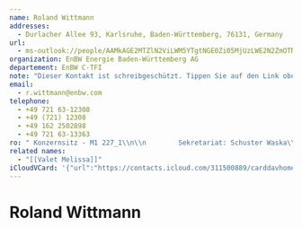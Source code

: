 ```yaml
---
name: Roland Wittmann
addresses:
  - Durlacher Allee 93, Karlsruhe, Baden-Württemberg, 76131, Germany
url:
  - ms-outlook://people/AAMkAGE2MTZlN2ViLWM5YTgtNGE0Zi05MjUzLWE2N2ZmOTNiNzU1NwBGAAAAAAATi9mlcaWmRrOUSDPipn7pBwDaKeY3E0WlQqDBzbWTDvYeAAAAqKThAADaKeY3E0WlQqDBzbWTDvYeAAABQjFBAAA=?accountKey=8f7e2b1612c1987325fb966238129f30&accountExportedAt=559252279.911066
organization: EnBW Energie Baden-Württemberg AG
departement: EnBW C-TFI
note: "Dieser Kontakt ist schreibgeschützt. Tippen Sie auf den Link oben\\, umihn in Outlook zu bearbeiten.\\n\\n\\n\\n\\n\\n----------------------------------------------------\\n\\nAktualisierte Details 28.09.2017:\\n\\n        Firma:EnBW Energie Baden-Württemberg AG EnBW\\n\\n        Abteilung: EnBW C-TFI\\n\\nBüro: Konzernsitz - M1 227_1\\n\\n        Sekretariat: Schuster Waska\\n\\n        Fax geschäftlich: +49 721 63-13363\\n\\n        Mobiltelefon: +49162 2502898 +49 (162) 2502898\\n\\n        Telefon geschäftlich: +49 721 63-12308 +49 (721) 12308\\n\\n        Telefon geschäftlich 2: +49 (721) 12308\\n\\n        Adresse geschäftlich: Straße: Durlacher Allee 93\\n\\n        Adresse geschäftlich: Ort: Karlsruhe\\n\\n        Adresse geschäftlich: Bundesland:Baden-Württemberg\\n\\n        Adresse geschäftlich: Land/Region: Germany\\n\\n        Adresse geschäftlich: PLZ: 76131\\n\\n\\n\\n----------------------------------------------------\\n\\nAktualisierte Details 26.10.2017:\\n\\nSekretariat: Valet Melissa Schuster Waska"
email:
  - r.wittmann@enbw.com
telephone:
  - +49 721 63-12308
  - +49 (721) 12308
  - +49 162 2502898
  - +49 721 63-13363
ro: " Konzernsitz - M1 227_1\\n\\n        Sekretariat: Schuster Waska\\n\\nFax geschäftlich: +49 721 63-13363\\n\\n        Mobiltelefon: +49162 2502898 +49 (162) 2502898\\n\\n        Telefon geschäftlich: +49 721 63-12308 +49 (721) 12308\\n\\n        Telefon geschäftlich 2: +49 (721) 12308\\n\\n        Adresse geschäftlich: Straße: Durlacher Allee 93\\n\\n        Adresse geschäftlich: Ort: Karlsruhe\\n\\n        Adresse geschäftlich: Bundesland:Baden-Württemberg\\n\\n        Adresse geschäftlich: Land/Region: Germany\\n\\n        Adresse geschäftlich: PLZ: 76131\\n\\n\\n\\n----------------------------------------------------\\n\\nAktualisierte Details 26.10.2017:\\n\\nSekretariat: Valet Melissa Schuster Waska"
related names:
  - "[[Valet Melissa]]"
iCloudVCard: '{"url":"https://contacts.icloud.com/311500889/carddavhome/card/EA11B721-CDDF-4246-A1D5-480246D87B64.vcf","etag":"\"kmfhbdfn\"","data":"BEGIN:VCARD\r\nVERSION:3.0\r\nFN:\r\nN:Wittmann;Roland;;;\r\nUID:432632E6-926A-4640-8131-C8B38DC09937\r\nADR:;;Durlacher Allee 93;Karlsruhe;Baden-Württemberg;76131;Germany;\r\nitem3.X-ABLABEL:Outlook\r\nitem4.X-ABLABEL:_$!<Assistant>!$_\r\nPRODID:-//Apple Inc.//iOS 11.4.1//EN\r\nREV:2024-01-18T22:52:17Z\r\nURL:ms-outlook://people/AAMkAGE2MTZlN2ViLWM5YTgtNGE0Zi05MjUzLWE2N2ZmOTNiNzU\r\n 1NwBGAAAAAAATi9mlcaWmRrOUSDPipn7pBwDaKeY3E0WlQqDBzbWTDvYeAAAAqKThAADaKeY3E0\r\n WlQqDBzbWTDvYeAAABQjFBAAA=?accountKey=8f7e2b1612c1987325fb966238129f30&acco\r\n untExportedAt=559252279.911066\r\nORG:EnBW Energie Baden-Württemberg AG;EnBW C-TFI\r\nNOTE:Dieser Kontakt ist schreibgeschützt. Tippen Sie auf den Link oben\\, um\r\n ihn in Outlook zu bearbeiten.\\n\\n\\n\\n\\n\\n----------------------------------\r\n ------------------\\n\\nAktualisierte Details 28.09.2017:\\n\\n        Firma:En\r\n BW Energie Baden-Württemberg AG EnBW\\n\\n        Abteilung: EnBW C-TFI\\n\\nBü\r\n ro: Konzernsitz - M1 227_1\\n\\n        Sekretariat: Schuster Waska\\n\\n      \r\n   Fax geschäftlich: +49 721 63-13363\\n\\n        Mobiltelefon: +49162 250289\r\n 8 +49 (162) 2502898\\n\\n        Telefon geschäftlich: +49 721 63-12308 +49 (\r\n 721) 12308\\n\\n        Telefon geschäftlich 2: +49 (721) 12308\\n\\n        Ad\r\n resse geschäftlich: Straße: Durlacher Allee 93\\n\\n        Adresse geschäftl\r\n ich: Ort: Karlsruhe\\n\\n        Adresse geschäftlich: Bundesland:Baden-Württ\r\n emberg\\n\\n        Adresse geschäftlich: Land/Region: Germany\\n\\n        Adr\r\n esse geschäftlich: PLZ: 76131\\n\\n\\n\\n--------------------------------------\r\n --------------\\n\\nAktualisierte Details 26.10.2017:\\n\\nSekretariat: Valet M\r\n elissa Schuster Waska\r\nEMAIL:r.wittmann@enbw.com\r\nTEL:+49 721 63-12308\r\nTEL:+49 (721) 12308\r\nTEL:+49 162 2502898\r\nTEL:+49 721 63-13363\r\nro: Konzernsitz - M1 227_1\\n\\n        Sekretariat: Schuster Waska\\n\\nFax ge\r\n schäftlich: +49 721 63-13363\\n\\n        Mobiltelefon: +49162 2502898 +49 (1\r\n 62) 2502898\\n\\n        Telefon geschäftlich: +49 721 63-12308 +49 (721) 123\r\n 08\\n\\n        Telefon geschäftlich 2: +49 (721) 12308\\n\\n        Adresse ge\r\n schäftlich: Straße: Durlacher Allee 93\\n\\n        Adresse geschäftlich: Ort\r\n : Karlsruhe\\n\\n        Adresse geschäftlich: Bundesland:Baden-Württemberg\\n\r\n \\n        Adresse geschäftlich: Land/Region: Germany\\n\\n        Adresse ges\r\n chäftlich: PLZ: 76131\\n\\n\\n\\n----------------------------------------------\r\n ------\\n\\nAktualisierte Details 26.10.2017:\\n\\nSekretariat: Valet Melissa S\r\n chuster Waska\r\nitem4.X-ABRELATEDNAMES;type=pref:Valet Melissa\r\nEND:VCARD"}'
---
```

# Roland Wittmann